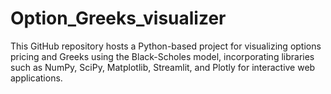 # Option_Greeks_visualizer
This GitHub repository hosts a Python-based project for visualizing options pricing and Greeks using the Black-Scholes model, incorporating libraries such as NumPy, SciPy, Matplotlib, Streamlit, and Plotly for interactive web applications.
